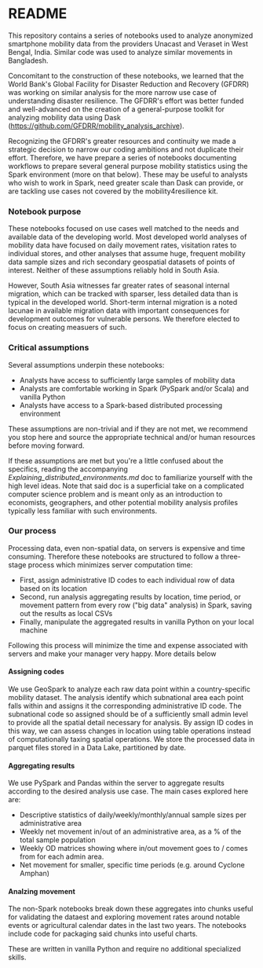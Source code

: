 # README

This repository contains a series of notebooks used to analyze anonymized smartphone mobility data from the providers Unacast and Veraset in West Bengal, India. Similar code was used to analyze similar movements in Bangladesh.

Concomitant to the construction of these notebooks, we learned that the World Bank's Global Facility for Disaster Reduction and Recovery (GFDRR) was working on similar analysis for the more narrow use case of understanding disaster resilience. The GFDRR's effort was better funded and well-advanced on the creation of a general-purpose toolkit for analyzing mobility data using Dask (https://github.com/GFDRR/mobility_analysis_archive).

Recognizing the GFDRR's greater resources and continuity we made a strategic decision to narrow our coding ambitions and not duplicate their effort. Therefore, we have prepare a series of notebooks documenting workflows to prepare several general purpose mobility statistics using the Spark environment (more on that below). These may be useful to analysts who wish to work in Spark, need greater scale than Dask can provide, or are tackling use cases not covered by the mobility4resilience kit.

### Notebook purpose

These notebooks focused on use cases well matched to the needs and available data of the developing world. Most developed world analyses of mobility data have focused on daily movement rates, visitation rates to individual stores, and other analyses that assume huge, frequent mobility data sample sizes and rich secondary geospatial datasets of points of interest. Neither of these assumptions reliably hold in South Asia.

However, South Asia witnesses far greater rates of seasonal internal migration, which can be tracked with sparser, less detailed data than is typical in the developed world. Short-term internal migration is a noted lacunae in available migration data with important consequences for development outcomes for vulnerable persons. We therefore elected to focus on creating measuers of such.

### Critical assumptions

Several assumptions underpin these notebooks:

* Analysts have access to sufficiently large samples of mobility data
* Analysts are comfortable working in Spark (PySpark and/or Scala) and vanilla Python
* Analysts have access to a Spark-based distributed processing environment

These assumptions are non-trivial and if they are not met, we recommend you stop here and source the appropriate technical and/or human resources before moving forward.

If these assumptions are met but you're a little confused about the specifics, reading the accompanying *Explaining_distributed_environments.md* doc to familiarize yourself with the high level ideas. Note that said doc is a superficial take on a complicated computer science problem and is meant only as an introduction to economists, geographers, and other potential mobility analysis profiles typically less familiar with such environments.

### Our process

Processing data, even non-spatial data, on servers is expensive and time consuming. Therefore these notebooks are structured to follow a three-stage process which minimizes server computation time:

* First, assign administrative ID codes to each individual row of data based on its location
* Second, run analysis aggregating results by location, time period, or movement pattern from every row ("big data" analysis) in Spark, saving out the results as local CSVs
* Finally, manipulate the aggregated results in vanilla Python on your local machine

Following this process will minimize the time and expense associated with servers and make your manager very happy. More details below

#### Assigning codes

We use GeoSpark to analyze each raw data point within a country-specific mobility dataset. The analysis identify which subnational area each point falls within and assigns it the corresponding administrative ID code. The subnational code so assigned should be of a sufficiently small admin level to provide all the spatial detail necessary for analysis. By assign ID codes in this way, we can assess changes in location using table operations instead of computationally taxing spatial operations. We store the processed data in parquet files stored in a Data Lake, partitioned by date.

#### Aggregating results

We use PySpark and Pandas within the server to aggregate results according to the desired analysis use case. The main cases explored here are:

* Descriptive statistics of daily/weekly/monthly/annual sample sizes per administrative area
* Weekly net movement in/out of an administrative area, as a % of the total sample population
* Weekly OD matrices showing where in/out movement goes to / comes from for each admin area.
* Net movement for smaller, specific time periods (e.g. around Cyclone Amphan)

#### Analzing movement

The non-Spark notebooks break down these aggregates into chunks useful for validating the dataest and exploring movement rates around notable events or agricultural calendar dates in the last two years. The notebooks include code for packaging said chunks into useful charts.

These are written in vanilla Python and require no additional specialized skills.
